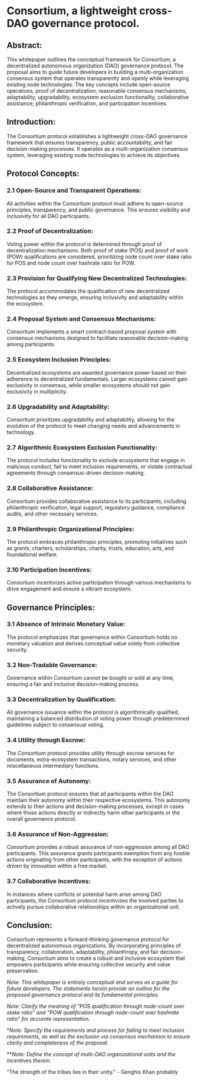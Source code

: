 # Consortium, a lightweight cross-DAO governance protocol.

## Abstract:

This whitepaper outlines the conceptual framework for Consortium, a decentralized autonomous organization (DAO) governance protocol. The proposal aims to guide future developers in building a multi-organization consensus system that operates transparently and openly while leveraging existing node technologies. The key concepts include open-source operations, proof of decentralization, reasonable consensus mechanisms, adaptability, upgradability, ecosystem exclusion functionality, collaborative assistance, philanthropic verification, and participation incentives.

## Introduction:

The Consortium protocol establishes a lightweight cross-DAO governance framework that ensures transparency, public accountability, and fair decision-making processes. It operates as a multi-organization consensus system, leveraging existing node technologies to achieve its objectives.

## Protocol Concepts:

### 2.1 Open-Source and Transparent Operations:

All activities within the Consortium protocol must adhere to open-source principles, transparency, and public governance. This ensures visibility and inclusivity for all DAO participants.

### 2.2 Proof of Decentralization:

Voting power within the protocol is determined through proof of decentralization mechanisms. Both proof of stake (POS) and proof of work (POW) qualifications are considered, prioritizing node count over stake ratio for POS and node count over hashrate ratio for POW.

### 2.3 Provision for Qualifying New Decentralized Technologies:

The protocol accommodates the qualification of new decentralized technologies as they emerge, ensuring inclusivity and adaptability within the ecosystem.

### 2.4 Proposal System and Consensus Mechanisms:

Consortium implements a smart contract-based proposal system with consensus mechanisms designed to facilitate reasonable decision-making among participants.

### 2.5 Ecosystem Inclusion Principles:

Decentralized ecosystems are awarded governance power based on their adherence to decentralized fundamentals. Larger ecosystems cannot gain exclusivity in consensus, while smaller ecosystems should not gain exclusivity in multiplicity.

### 2.6 Upgradability and Adaptability:

Consortium prioritizes upgradability and adaptability, allowing for the evolution of the protocol to meet changing needs and advancements in technology.

### 2.7 Algorithmic Ecosystem Exclusion Functionality:

The protocol includes functionality to exclude ecosystems that engage in malicious conduct, fail to meet inclusion requirements, or violate contractual agreements through consensus-driven decision-making.

### 2.8 Collaborative Assistance:

Consortium provides collaborative assistance to its participants, including philanthropic verification, legal support, regulatory guidance, compliance audits, and other necessary services.

### 2.9 Philanthropic Organizational Principles:

The protocol embraces philanthropic principles, promoting initiatives such as grants, charters, scholarships, charity, trusts, education, arts, and foundational welfare.

### 2.10 Participation Incentives:

Consortium incentivizes active participation through various mechanisms to drive engagement and ensure a vibrant ecosystem.

## Governance Principles:

### 3.1 Absence of Intrinsic Monetary Value:

The protocol emphasizes that governance within Consortium holds no monetary valuation and derives conceptual value solely from collective security.

### 3.2 Non-Tradable Governance:

Governance within Consortium cannot be bought or sold at any time, ensuring a fair and inclusive decision-making process.

### 3.3 Decentralization by Qualification:

All governance issuance within the protocol is algorithmically qualified, maintaining a balanced distribution of voting power through predetermined guidelines subject to consensual voting.

### 3.4 Utility through Escrow:

The Consortium protocol provides utility through escrow services for documents, extra-ecosystem transactions, notary services, and other miscellaneous intermediary functions.

### 3.5 Assurance of Autonomy:

The Consortium protocol ensures that all participants within the DAO maintain their autonomy within their respective ecosystems. This autonomy extends to their actions and decision-making processes, except in cases where those actions directly or indirectly harm other participants or the overall governance protocol.

### 3.6 Assurance of Non-Aggression:

Consortium provides a robust assurance of non-aggression among all DAO participants. This assurance grants participants exemption from any hostile actions originating from other participants, with the exception of actions driven by innovation within a free market.

### 3.7 Collaborative Incentives:

In instances where conflicts or potential harm arise among DAO participants, the Consortium protocol incentivizes the involved parties to actively pursue collaborative relationships within an organizational unit.

## Conclusion:

Consortium represents a forward-thinking governance protocol for decentralized autonomous organizations. By incorporating principles of transparency, collaboration, adaptability, philanthropy, and fair decision-making, Consortium aims to create a robust and inclusive ecosystem that empowers participants while ensuring collective security and value preservation.

*Note: This whitepaper is entirely conceptual and serves as a guide for future developers. The statements herein provide an outline for the proposed governance protocol and its fundamental principles.*

*Note: Clarify the meaning of "POS qualification through node-count over stake ratio" and "POW qualification through node-count over hashrate ratio" for accurate representation.*

**Note: Specify the requirements and process for failing to meet inclusion requirements, as well as the exclusion via consensus mechanism to ensure clarity and completeness of the proposal.*

***Note: Define the concept of multi-DAO organizational units and the incentives therein.*

"The strength of the tribes lies in their unity." - Genghis Khan probably
